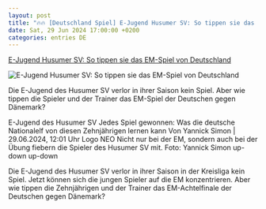 ```yaml
---
layout: post
title: "🔥🔥 [Deutschland Spiel] E-Jugend Husumer SV: So tippen sie das EM-Spiel von Deutschland"
date: Sat, 29 Jun 2024 17:00:00 +0200
categories: entries DE
---
```

[E-Jugend Husumer SV: So tippen sie das EM-Spiel von Deutschland](https://www.shz.de/lokales/husum/artikel/e-jugend-husumer-sv-so-tippen-sie-das-em-spiel-von-deutschland-47323468)

![E-Jugend Husumer SV: So tippen sie das EM-Spiel von Deutschland](https://images.noz-mhn.de/img/47323755/crop/cbase_16_9-w1200-fnov-fpinneo-fpotl-fpx45-fpy45/384977912/2033268618/image00050.jpg)

Die E-Jugend des Husumer SV verlor in ihrer Saison kein Spiel. Aber wie tippen die Spieler und der Trainer das EM-Spiel der Deutschen gegen Dänemark?

E-Jugend des Husumer SV Jedes Spiel gewonnen: Was die deutsche Nationalelf von diesen Zehnjährigen lernen kann Von Yannick Simon | 29.06.2024, 12:01 Uhr Logo NEO Nicht nur bei der EM, sondern auch bei der Übung fiebern die Spieler des Husumer SV mit. Foto: Yannick Simon up-down up-down

Die E-Jugend des Husumer SV verlor in ihrer Saison in der Kreisliga kein Spiel. Jetzt können sich die jungen Spieler auf die EM konzentrieren. Aber wie tippen die Zehnjährigen und der Trainer das EM-Achtelfinale der Deutschen gegen Dänemark?

